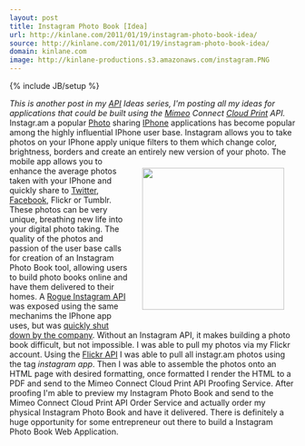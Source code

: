 ```yaml
---
layout: post
title: Instagram Photo Book [Idea]
url: http://kinlane.com/2011/01/19/instagram-photo-book-idea/
source: http://kinlane.com/2011/01/19/instagram-photo-book-idea/
domain: kinlane.com
image: http://kinlane-productions.s3.amazonaws.com/instagram.PNG
---
```

{% include JB/setup %}<p><!DOCTYPE html PUBLIC "-//W3C//DTD XHTML 1.0 Transitional//EN"
    "http://www.w3.org/TR/xhtml1/DTD/xhtml1-transitional.dtd">
<html xmlns="http://www.w3.org/1999/xhtml">
  <head>
    <title></title>
  </head>
  <body>
    <em>This is another post in my <a href="http://www.apievangelist.com/">API</a> Ideas series, I'm posting all my ideas for applications that could be built using the <a href=
    "http://www.mimeo.com">Mimeo</a> Connect <a href="http://www.kinlane.com/category/cloud-computing/cloud-print/">Cloud Print</a> API.</em> Instagr.am a popular <a href=
    "http://www.kinlane.com/category/publishing/">Photo</a> sharing <a href="http://www.kinlane.com/category/mobile/iphone/">IPhone</a> applications has become popular among the highly influential
    IPhone user base. Instagram allows you to take photos on your IPhone apply unique filters to them which change color, brightness, borders and create an entirely new version of your photo.
    <img style="padding: 20px;" src="http://kinlane-productions.s3.amazonaws.com/instagram.PNG" alt="" width="250" align="right" /> The mobile app allows you to enhance the average photos taken with
    your IPhone and quickly share to <a href="http://www.kinlane.com/category/twitter/">Twitter</a>, <a href="http://www.kinlane.com/category/facebook/">Facebook</a>, Flickr or Tumblr. These photos
    can be very unique, breathing new life into your digital photo taking. The quality of the photos and passion of the user base calls for creation of an Instagram Photo Book tool, allowing users to
    build photo books online and have them delivered to their homes. A <a href="http://www.kinlane.com/2010/12/instagram-launches-api/" target="_blank">Rogue Instagram API</a> was exposed using the
    same mechanims the IPhone app uses, but was <a href="http://blog.programmableweb.com/2011/01/12/instagram-shuts-down-third-party-developers-plans-official-api/" target="_blank">quickly shut down
    by the company</a>. Without an Instagram API, it makes building a photo book difficult, but not impossible. I was able to pull my photos via my Flickr account. Using the <a href=
    "http://www.apievangelist.com/api-detail.php?API_ID=116" target="_blank">Flickr API</a> I was able to pull all instagr.am photos using the tag <em>instagram app</em>. Then I was able to assemble
    the photos onto an HTML page with desired formatting, once formatted I render the HTML to a PDF and send to the Mimeo Connect Cloud Print API Proofing Service. After proofing I'm able to preview
    my Instagram Photo Book and send to the Mimeo Connect Cloud Print API Order Service and actually order my physical Instagram Photo Book and have it delivered. There is definitely a huge
    opportunity for some entrepreneur out there to build a Instagram Photo Book Web Application.
  </body>
</html></p>
